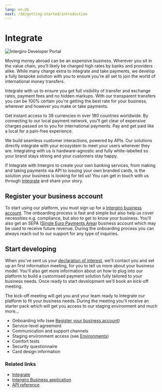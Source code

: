 ```yaml
---
lang: en-US
next: /3d/getting-started/introduction
---
```


# Integrate

<img :src="$withBase('/assets/img/tech-splash.jpg')" alt="Intergiro Developer Portal">

Moving money abroad can be an expensive business. Wherever you sit in the value chain, you’ll likely be charged high rates by banks and providers alike. While many charge extra to integrate and take payments, we develop a fully bespoke solution with you to ensure you’re all set to join the world of international money transfers.

Integrate with us to ensure you get full visibility of transfer and exchange rates, payment fees and no hidden markups. With our transparent transfers you can be 100% certain you're getting the best rate for your business, wherever and however you make or take payments.

Get instant access to 38 currencies in over 180 countries worldwide. By connecting to our local payment network, you'll get clear of expensive charges passed on to you for international payments. Pay and get paid like a local for a pain-free experience.

We build seamless customer interactions, powered by APIs. Our solutions directly integrate with your ecosystem to meet your users wherever they are. Integrating with us is hardware-agnostic and fully white-labelled so your brand stays strong and your customers stay happy.

If Integrate with Intergiro to create your own banking services, from making and taking payments via API to issuing your own branded cards, is the solution your business is looking for tell us! You can get in touch with us through [Integrate](https://intergiro.com/integrate) and share your story.

## Register your business account

To start using our platform, you must sign up for a [Intergiro business account](https://business.intergiro.com/onboarding). The onboarding process is fast and simple but also help us cover necessities e.g. compliance, but also to get to know your business. You'll also get an SEPA ([Single Euro Payments Area](https://en.wikipedia.org/wiki/Single_Euro_Payments_Area)) business account which may be used to receive future revenue. During the onboarding process you can always reach out to our support for any type of inquiries.

## Start developing

When you've sent us your [declaration of interest](https://intergiro.com/integrate), we'll contact you and set up an first information meeting, for you to tell us more about your business model. You'll also get more information about on how to plug into our platform to build a customised payment solution fully tailored to your business needs. Once ready to start development we'll book an kick-off meeting.

The kick-off meeting will get you and your team ready to Integrate our platform to fit your business needs. During the meeting you'll receive an starter pack which will get you access to our staging environment and much more...

* Onboarding info (see [Register your business account](#register-your-business-account))
* Service-level agreement
* Communication and support channels
* Staging environment access (see [Environments](/integrate/getting-started/environments))
* Comfort tests
* Security questionnaire
* Card design information

### Related links

* [Integrate](https://intergiro.com/integrate)
* [Intergiro Business application](https://business.intergiro.com/onboarding)
* [API reference](https://b2b.intergiro.com/v3/docs)
